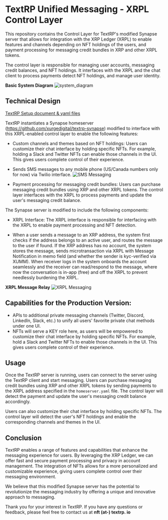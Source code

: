 # TextRP Unified Messaging - XRPL Control Layer

This repository contains the Control Layer for TextRP's modified Synapse server that allows for integration with the XRP Ledger (XRPL) to enable features and channels depending on NFT holdings of the users, and payment processing for messaging credit bundles in XRP and other XRPL tokens.

The control layer is responsible for managing user accounts, messaging credit balances, and NFT holdings. It interfaces with the XRPL and the chat client to process payments detect NFT holdings, and manage user identity.

**Basic System Diagram**
![system_diagram](https://iili.io/HhoOcVs.md.png)

## Technical Design

[TextRP Setup document & yaml files](https://github.com/xurgedigital/Setup-docs-for-TextRP#readme)


TextRP instantiates a Synapse homeserver (https://github.com/xurgedigital/textrp-synapse) modified to interface with this XRPL-enabled control layer to enable the following features:

- Custom channels and themes based on NFT holdings: Users can customize their chat interface by holding specific NFTs. For example, holding a Slack and Twitter NFTs can enable those channels in the UI. This gives users complete control of their experience.

- Sends SMS messages to any mobile phone (US/Canada numbers only for now) via Twilio interface.
![SMS Messaging](https://iili.io/HhoezXe.png)

- Payment processing for messaging credit bundles: Users can purchase messaging credit bundles using XRP and other XRPL tokens. The control layer interfaces with the XRPL to process payments and update the user's messaging credit balance.

The Synapse server is modified to include the following components:

- XRPL Interface: The XRPL interface is responsible for interfacing with the XRPL to enable payment processing and NFT detection.

- When a user sends a message to an XRP address, the system first checks if the address belongs to an active user, and routes the message to the user if found. If the XRP address has no account, the system stores the message, sends microtransaction via XRPL with Message Notification in memo field (and whether the sender is kyc-verified via XUMM). When receiver logs in the system onboards the account seamlessly and the receiver can read/respond to the message, where now the conversation is in-app (free) and off the XRPL to prevent needlessly burdening the XRPL.

**XRPL Message Relay**
![XRPL Messaging](https://iili.io/Hhoe6Yl.md.png)

## Capabilities for the Production Version:
- APIs to additional private messaging channels (Twitter, Discord, LinkedIn, Slack, etc.) to unify all users' favorite private chat methods under one UI.
- NFTs will serve a KEY role here, as users will be empowered to customize their chat interface by holding specific NFTs. For example, hold a Slack and Twitter NFTs to enable those channels in the UI. This gives users complete control of their experience.

## Usage

Once the TextRP server is running, users can connect to the server using the TextRP client and start messaging. Users can purchase messaging credit bundles using XRP and other XRPL tokens by sending payments to the XRPL address specified in the `homeserver.yaml` file. The control layer will detect the payment and update the user's messaging credit balance accordingly.

Users can also customize their chat interface by holding specific NFTs. The control layer will detect the user's NFT holdings and enable the corresponding channels and themes in the UI.

## Conclusion
TextRP enables a range of features and capabilities that enhance the messaging experience for users. By leveraging the XRP Ledger, we can offer fast and secure payment processing and privacy in account management. The integration of NFTs allows for a more personalized and customizable experience, giving users complete control over their messaging environment.

We believe that this modified Synapse server has the potential to revolutionize the messaging industry by offering a unique and innovative approach to messaging.

Thank you for your interest in TextRP. If you have any questions or feedback, please feel free to contact us at **nft (at-) textrp. io**
